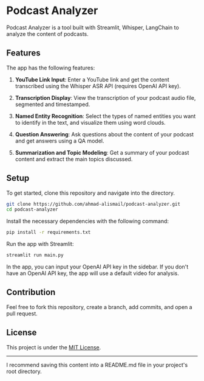 
# Podcast Analyzer

Podcast Analyzer is a tool built with Streamlit, Whisper, LangChain to analyze the content of podcasts. 

## Features

The app has the following features:

1. **YouTube Link Input**: Enter a YouTube link and get the content transcribed using the Whisper ASR API (requires OpenAI API key).

2. **Transcription Display**: View the transcription of your podcast audio file, segmented and timestamped.

3. **Named Entity Recognition**: Select the types of named entities you want to identify in the text, and visualize them using word clouds.

4. **Question Answering**: Ask questions about the content of your podcast and get answers using a QA model.

5. **Summarization and Topic Modeling**: Get a summary of your podcast content and extract the main topics discussed.

## Setup

To get started, clone this repository and navigate into the directory.

```bash
git clone https://github.com/ahmad-alismail/podcast-analyzer.git
cd podcast-analyzer
```

Install the necessary dependencies with the following command:

```bash
pip install -r requirements.txt
```

Run the app with Streamlit:

```bash
streamlit run main.py
```

In the app, you can input your OpenAI API key in the sidebar. If you don't have an OpenAI API key, the app will use a default video for analysis.

## Contribution

Feel free to fork this repository, create a branch, add commits, and open a pull request.

## License

This project is under the [MIT License](LICENSE).

---

I recommend saving this content into a README.md file in your project's root directory.
